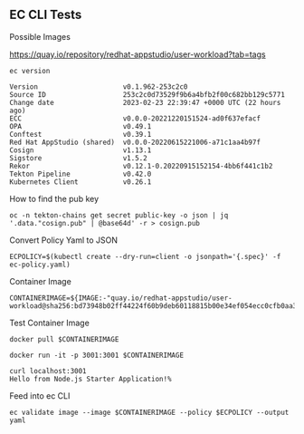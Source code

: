 ## EC CLI Tests

Possible Images

https://quay.io/repository/redhat-appstudio/user-workload?tab=tags

```
ec version
```

```
Version                     v0.1.962-253c2c0
Source ID                   253c2c0d73529f9b6a4bfb2f00c682bb129c5771
Change date                 2023-02-23 22:39:47 +0000 UTC (22 hours ago)
ECC                         v0.0.0-20221220151524-ad0f637efacf
OPA                         v0.49.1
Conftest                    v0.39.1
Red Hat AppStudio (shared)  v0.0.0-20220615221006-a71c1aa4b97f
Cosign                      v1.13.1
Sigstore                    v1.5.2
Rekor                       v0.12.1-0.20220915152154-4bb6f441c1b2
Tekton Pipeline             v0.42.0
Kubernetes Client           v0.26.1
```

How to find the pub key

```
oc -n tekton-chains get secret public-key -o json | jq '.data."cosign.pub" | @base64d' -r > cosign.pub
```

Convert Policy Yaml to JSON

```
ECPOLICY=$(kubectl create --dry-run=client -o jsonpath='{.spec}' -f ec-policy.yaml)
```

Container Image

```
CONTAINERIMAGE=${IMAGE:-"quay.io/redhat-appstudio/user-workload@sha256:bd73948b02ff44224f60b9deb60118815b00e34ef054ecc0cfb0aa3c9f1ed44a"}
```

Test Container Image

```
docker pull $CONTAINERIMAGE
```

```
docker run -it -p 3001:3001 $CONTAINERIMAGE
```

```
curl localhost:3001
Hello from Node.js Starter Application!%
```

Feed into ec CLI

```
ec validate image --image $CONTAINERIMAGE --policy $ECPOLICY --output yaml
```
